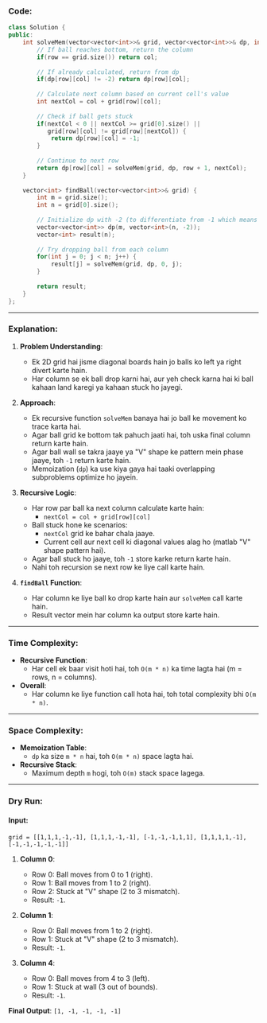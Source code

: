 ### Code:

```cpp
class Solution {
public:
    int solveMem(vector<vector<int>>& grid, vector<vector<int>>& dp, int row, int col) {
        // If ball reaches bottom, return the column
        if(row == grid.size()) return col;
        
        // If already calculated, return from dp
        if(dp[row][col] != -2) return dp[row][col];
        
        // Calculate next column based on current cell's value
        int nextCol = col + grid[row][col];
        
        // Check if ball gets stuck
        if(nextCol < 0 || nextCol >= grid[0].size() || 
           grid[row][col] != grid[row][nextCol]) {
            return dp[row][col] = -1;
        }
        
        // Continue to next row
        return dp[row][col] = solveMem(grid, dp, row + 1, nextCol);
    }
    
    vector<int> findBall(vector<vector<int>>& grid) {
        int m = grid.size();
        int n = grid[0].size();
        
        // Initialize dp with -2 (to differentiate from -1 which means ball is stuck)
        vector<vector<int>> dp(m, vector<int>(n, -2));
        vector<int> result(n);
        
        // Try dropping ball from each column
        for(int j = 0; j < n; j++) {
            result[j] = solveMem(grid, dp, 0, j);
        }
        
        return result;
    }
};
```

---

### Explanation:

1. **Problem Understanding**:
   - Ek 2D grid hai jisme diagonal boards hain jo balls ko left ya right divert karte hain.
   - Har column se ek ball drop karni hai, aur yeh check karna hai ki ball kahaan land karegi ya kahaan stuck ho jayegi.

2. **Approach**:
   - Ek recursive function `solveMem` banaya hai jo ball ke movement ko trace karta hai.
   - Agar ball grid ke bottom tak pahuch jaati hai, toh uska final column return karte hain.
   - Agar ball wall se takra jaaye ya "V" shape ke pattern mein phase jaaye, toh `-1` return karte hain.
   - Memoization (`dp`) ka use kiya gaya hai taaki overlapping subproblems optimize ho jayein.

3. **Recursive Logic**:
   - Har row par ball ka next column calculate karte hain:
     - `nextCol = col + grid[row][col]`
   - Ball stuck hone ke scenarios:
     - `nextCol` grid ke bahar chala jaaye.
     - Current cell aur next cell ki diagonal values alag ho (matlab "V" shape pattern hai).
   - Agar ball stuck ho jaaye, toh `-1` store karke return karte hain.
   - Nahi toh recursion se next row ke liye call karte hain.

4. **`findBall` Function**:
   - Har column ke liye ball ko drop karte hain aur `solveMem` call karte hain.
   - Result vector mein har column ka output store karte hain.

---

### Time Complexity:
- **Recursive Function**:
  - Har cell ek baar visit hoti hai, toh `O(m * n)` ka time lagta hai (m = rows, n = columns).
- **Overall**:
  - Har column ke liye function call hota hai, toh total complexity bhi `O(m * n)`.

---

### Space Complexity:
- **Memoization Table**:
  - `dp` ka size `m * n` hai, toh `O(m * n)` space lagta hai.
- **Recursive Stack**:
  - Maximum depth `m` hogi, toh `O(m)` stack space lagega.

---

### Dry Run:
#### Input:  
`grid = [[1,1,1,-1,-1], [1,1,1,-1,-1], [-1,-1,-1,1,1], [1,1,1,1,-1], [-1,-1,-1,-1,-1]]`  

1. **Column 0**:
   - Row 0: Ball moves from 0 to 1 (right).
   - Row 1: Ball moves from 1 to 2 (right).
   - Row 2: Stuck at "V" shape (2 to 3 mismatch).
   - Result: `-1`.

2. **Column 1**:
   - Row 0: Ball moves from 1 to 2 (right).
   - Row 1: Stuck at "V" shape (2 to 3 mismatch).
   - Result: `-1`.

3. **Column 4**:
   - Row 0: Ball moves from 4 to 3 (left).
   - Row 1: Stuck at wall (3 out of bounds).
   - Result: `-1`.

**Final Output**: `[1, -1, -1, -1, -1]`
